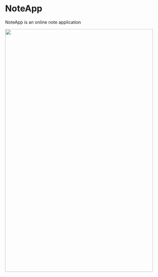 # NoteApp
NoteApp is an online note application


<img src="https://media.giphy.com/media/Ul3DTLaeGq8W8ACN8P/giphy.gif" align="left" width="480" height="791">
